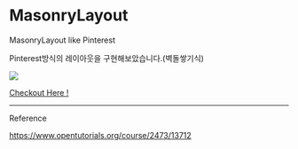 # MasonryLayout
MasonryLayout like Pinterest

Pinterest방식의 레이아웃을 구현해보았습니다.(벽돌쌓기식)

![](image1.png)

[Checkout Here !](https://yoodahun.github.io/MasonryLayout)

---

Reference

https://www.opentutorials.org/course/2473/13712